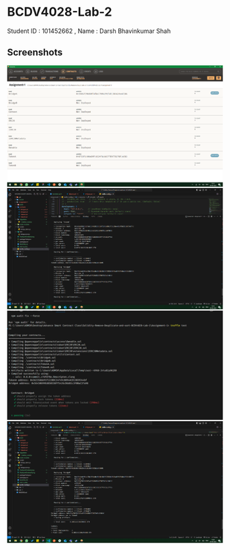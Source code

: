 # BCDV4028-Lab-2
Student ID : 101452662 , Name  : Darsh Bhavinkumar Shah

## Screenshots
![DeployedContract](https://github.com/Darshhhhh/Adv-Solidity-Class/blob/main/Assignment-1/DeployedContract.png)
![DeployedContract](https://github.com/Darshhhhh/Adv-Solidity-Class/blob/main/Assignment-1/DeployedContract2.png)
![TestCase](https://github.com/Darshhhhh/Adv-Solidity-Class/blob/main/Assignment-1/Test-SS.png)
![TransferSS](https://github.com/Darshhhhh/Adv-Solidity-Class/blob/main/Assignment-1/Transfer.png)
